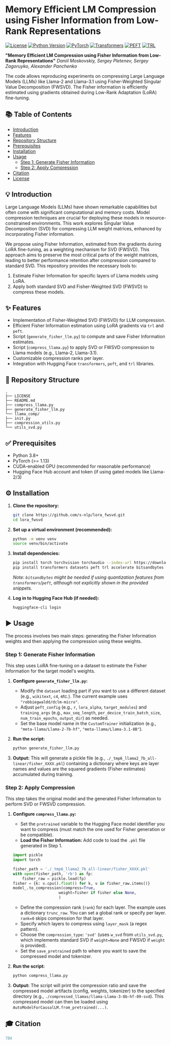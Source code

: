# Memory Efficient LM Compression using Fisher Information from Low-Rank Representations

[![License](https://img.shields.io/badge/License-Apache_2.0-blue.svg)](https://opensource.org/licenses/Apache-2.0)
[![Python Version](https://img.shields.io/badge/python-3.8+-blue.svg)](https://www.python.org/downloads/)
[![PyTorch](https://img.shields.io/badge/PyTorch-%3E%3D1.13-orange)](https://pytorch.org/)
[![Transformers](https://img.shields.io/badge/%F0%9F%A4%97%20Transformers-%3E%3D4.30-yellow)](https://github.com/huggingface/transformers)
[![PEFT](https://img.shields.io/badge/%F0%9F%A4%97%20PEFT-%3E%3D0.5-green)](https://github.com/huggingface/peft)
[![TRL](https://img.shields.io/badge/%F0%9F%A4%97%20TRL-%3E%3D0.7-red)](https://github.com/huggingface/trl)

**"Memory Efficient LM Compression using Fisher Information from Low-Rank Representations"**
*Daniil Moskovskiy, Sergey Pletenev, Sergey Zagoruyko, Alexander Panchenko*

The code allows reproducing experiments on compressing Large Language Models (LLMs) like Llama-2 and Llama-3.1 using Fisher-Weighted Singular Value Decomposition (FWSVD). The Fisher information is efficiently estimated using gradients obtained during Low-Rank Adaptation (LoRA) fine-tuning.

## 📚 Table of Contents

- [Introduction](#-introduction)
- [Features](#-features)
- [Repository Structure](#-repository-structure)
- [Prerequisites](#-prerequisites)
- [Installation](#-installation)
- [Usage](#-usage)
  - [Step 1: Generate Fisher Information](#step-1-generate-fisher-information)
  - [Step 2: Apply Compression](#step-2-apply-compression)
- [Citation](#-citation)
- [License](#-license)

## 💡 Introduction

Large Language Models (LLMs) have shown remarkable capabilities but often come with significant computational and memory costs. Model compression techniques are crucial for deploying these models in resource-constrained environments. This work explores Singular Value Decomposition (SVD) for compressing LLM weight matrices, enhanced by incorporating Fisher information.

We propose using Fisher Information, estimated from the gradients during LoRA fine-tuning, as a weighting mechanism for SVD (FWSVD). This approach aims to preserve the most critical parts of the weight matrices, leading to better performance retention after compression compared to standard SVD. This repository provides the necessary tools to:

1.  Estimate Fisher Information for specific layers of Llama models using LoRA.
2.  Apply both standard SVD and Fisher-Weighted SVD (FWSVD) to compress these models.

## ✨ Features

*   Implementation of Fisher-Weighted SVD (FWSVD) for LLM compression.
*   Efficient Fisher Information estimation using LoRA gradients via `trl` and `peft`.
*   Script (`generate_fisher_llm.py`) to compute and save Fisher Information estimates.
*   Script (`compress_llama.py`) to apply SVD or FWSVD compression to Llama models (e.g., Llama-2, Llama-3.1).
*   Customizable compression ranks per layer.
*   Integration with Hugging Face `transformers`, `peft`, and `trl` libraries.

## 📂 Repository Structure

```
.
├── LICENSE
├── README.md
├── compress_llama.py
├── generate_fisher_llm.py
└── llama_comp/
├── init.py
├── compression_utils.py
└── utils_svd.py
```


## ✅ Prerequisites

*   Python 3.8+
*   PyTorch (>= 1.13)
*   CUDA-enabled GPU (recommended for reasonable performance)
*   Hugging Face Hub account and token (if using gated models like Llama-2/3)

## ⚙️ Installation

1.  **Clone the repository:**
    ```bash
    git clone https://github.com/s-nlp/lora_fwsvd.git
    cd lora_fwsvd
    ```

2.  **Set up a virtual environment (recommended):**
    ```bash
    python -m venv venv
    source venv/bin/activate
    ```

3.  **Install dependencies:**
    ```bash
    pip install torch torchvision torchaudio --index-url https://download.pytorch.org/whl/cu118
    pip install transformers datasets peft trl accelerate bitsandbytes numpy scikit-learnd
    ```
    *Note: `bitsandbytes` might be needed if using quantization features from `transformers`/`peft`, although not explicitly shown in the provided snippets.*

4.  **Log in to Hugging Face Hub (if needed):**
    ```bash
    huggingface-cli login
    ```

## ▶️ Usage

The process involves two main steps: generating the Fisher Information weights and then applying the compression using these weights.

### Step 1: Generate Fisher Information

This step uses LoRA fine-tuning on a dataset to estimate the Fisher Information for the target model's weights.

1.  **Configure `generate_fisher_llm.py`:**
    *   Modify the `dataset` loading part if you want to use a different dataset (e.g., `wikitext`, `c4`, etc.). The current example uses `"robbiegwaldd/dclm-micro"`.
    *   Adjust `peft_config` (e.g., `r`, `lora_alpha`, `target_modules`) and `training_args` (e.g., `max_seq_length`, `per_device_train_batch_size`, `num_train_epochs`, `output_dir`) as needed.
    *   Set the base model name in the `CustomTrainer` initialization (e.g., `"meta-llama/Llama-2-7b-hf"`, `"meta-llama/Llama-3.1-8B"`).

2.  **Run the script:**
    ```bash
    python generate_fisher_llm.py
    ```

3.  **Output:** This will generate a pickle file (e.g., `./_tmp6_llama2_7b_all-linear/fisher_XXXX.pkl`) containing a dictionary where keys are layer names and values are the squared gradients (Fisher estimates) accumulated during training.

### Step 2: Apply Compression

This step takes the original model and the generated Fisher Information to perform SVD or FWSVD compression.

1.  **Configure `compress_llama.py`:**
    *   Set the `pretrained` variable to the Hugging Face model identifier you want to compress (must match the one used for Fisher generation or be compatible).
    *   **Load the Fisher Information:** Add code to load the `.pkl` file generated in Step 1.
      ```python
      import pickle
      import torch 

      fisher_path = './_tmp6_llama2_7b_all-linear/fisher_XXXX.pkl'
      with open(fisher_path, 'rb') as fp:
          fisher_raw = pickle.load(fp)
      fisher = {k: v.cpu().float() for k, v in fisher_raw.items()}
      model_.to_compression(compress=True,
                          weight=fisher if fisher else None,
                          )
      ```
    *   Define the compression rank (`rank`) for each layer. The example uses a dictionary `trunc_raw`. You can set a global rank or specify per layer. `rank=0` skips compression for that layer.
    *   Specify which layers to compress using `layer_mask` (a regex pattern).
    *   Choose the `compression_type`: `'svd'` (uses `w_svd` from `utils_svd.py`, which implements standard SVD if `weight=None` and FWSVD if `weight` is provided).
    *   Set the `save_pretrained` path to where you want to save the compressed model and tokenizer.

2.  **Run the script:**
    ```bash
    python compress_llama.py
    ```

3.  **Output:** The script will print the compression ratio and save the compressed model artifacts (config, weights, tokenizer) to the specified directory (e.g., `./compressed_llamas/llama-Llama-3-8b-hf-09-svd`). This compressed model can then be loaded using `AutoModelForCausalLM.from_pretrained(...)`.

## 🎓 Citation

```bibtex
TBA
```
